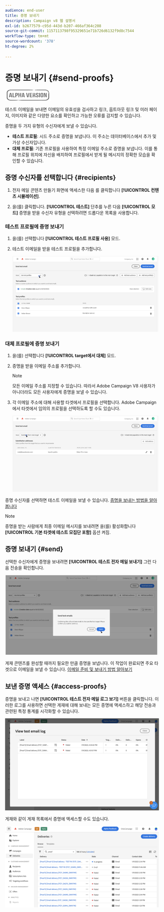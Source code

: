 ```yaml
---
audience: end-user
title: 증명 보내기
description: Campaign v8 웹 설명서
exl-id: b2677579-c95d-443d-b207-466af364c208
source-git-commit: 1157113798f95329651e71b726d6132f9d8c7544
workflow-type: tm+mt
source-wordcount: '378'
ht-degree: 2%

---
```


# 증명 보내기 {#send-proofs}

![](../assets/do-not-localize/badge.png)

테스트 이메일을 보내면 이메일의 유효성을 검사하고 링크, 옵트아웃 링크 및 미러 페이지, 이미지와 같은 다양한 요소를 확인하고 가능한 오류를 감지할 수 있습니다.

증명을 두 가지 유형의 수신자에게 보낼 수 있습니다.

* **테스트 프로필**: 시드 주소로 증명을 보냅니다. 이 주소는 데이터베이스에서 추가 및 가상 수신자입니다.
* **대체 프로필**: 기존 프로필을 사용하여 특정 이메일 주소로 증명을 보냅니다. 이를 통해 프로필 위치에 자신을 배치하여 프로필에서 받게 될 메시지의 정확한 모습을 확인할 수 있습니다.

## 증명 수신자를 선택합니다 {#recipients}

1. 전자 메일 콘텐츠 만들기 화면에 액세스한 다음 를 클릭합니다 **[!UICONTROL 컨텐츠 시뮬레이션]**.

1. 을(를) 클릭합니다. **[!UICONTROL 테스트]** 단추를 누른 다음 **[!UICONTROL 모드]** 증명을 받을 수신자 유형을 선택하려면 드롭다운 목록을 사용합니다.

<!-- to check: by default, profiles selected in previous screen are pre-selected for proofs. Can add addtitional profiles + remove preselected?-->

### 테스트 프로필에 증명 보내기

1. 을(를) 선택합니다 **[!UICONTROL 테스트 프로필 사용]** 모드.

1. 테스트 이메일을 받을 테스트 프로필을 추가합니다.

   <!--FOR BETA: You can also build an audience to select test profiles based on your own criteria using the **[!UICONTROL Add test audience]** button.-->

   ![](assets/test-profiles-audience.png)

### 대체 프로필에 증명 보내기

1. 을(를) 선택합니다 **[!UICONTROL target에서 대체]** 모드.

1. 증명을 받을 이메일 주소를 추가합니다.

   >[!NOTE]
   >
   >모든 이메일 주소를 지정할 수 있습니다. 따라서 Adobe Campaign V8 사용자가 아니더라도 모든 사용자에게 증명을 보낼 수 있습니다.

1. 각 이메일 주소에 대해 사용할 타겟에서 프로필을 선택합니다. Adobe Campaign에서 타겟에서 임의의 프로필을 선택하도록 할 수도 있습니다.

   ![](assets/substitution.png)

증명 수신자를 선택하면 테스트 이메일을 보낼 수 있습니다. [증명을 보내는 방법을 알아봅니다](#send)

>[!NOTE]
>
>증명을 받는 사람에게 최종 이메일 메시지를 보내려면 을(를) 활성화합니다 **[!UICONTROL 기본 타겟에 테스트 모집단 포함]** 옵션 켜짐.

## 증명 보내기 {#send}

선택한 수신자에게 증명을 보내려면 **[!UICONTROL 테스트 전자 메일 보내기]** 그런 다음 전송을 확인합니다.

![](assets/send-proof.png)

게재 콘텐츠를 완성할 때까지 필요한 만큼 증명을 보냅니다. 이 작업이 완료되면 주요 타겟으로 이메일을 보낼 수 있습니다. [이메일 준비 및 보내기 방법 알아보기](../monitor/prepare-send.md)

## 보낸 증명 액세스 {#access-proofs}

증명을 보내고 나면 **[!UICONTROL 테스트 전자 메일 로그 보기]** 버튼을 클릭합니다. 이러한 로그를 사용하면 선택한 게재에 대해 보내는 모든 증명에 액세스하고 해당 전송과 관련된 특정 통계를 시각화할 수 있습니다.

![](assets/proof-log.png)

게재와 같이 게재 목록에서 증명에 액세스할 수도 있습니다.

![](assets/delivery-list.png)
